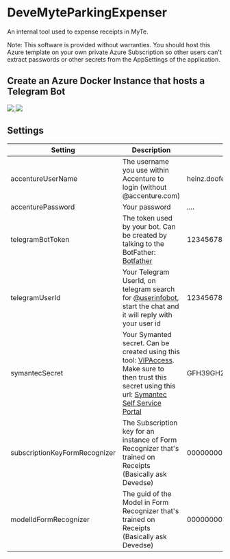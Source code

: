 # DeveMyteParkingExpenser
An internal tool used to expense receipts in MyTe.

Note: This software is provided without warranties. You should host this Azure template on your own private Azure Subscription so other users can't extract passwords or other secrets from the AppSettings of the application.

## Create an Azure Docker Instance that hosts a Telegram Bot

<a href="https://portal.azure.com/#create/Microsoft.Template/uri/https%3A%2F%2Fraw.githubusercontent.com%2Fdevedse%2FDeveMyteParkingExpenser%2Fmaster%2FDeveMyteParkingExpenser.ARM%2FWebSite.json" target="_blank">
    <img src="http://azuredeploy.net/deploybutton.png"/>
</a>
<a href="http://armviz.io/#/?load=https%3A%2F%2Fraw.githubusercontent.com%2Fdevedse%2FDeveMyteParkingExpenser%2Fmaster%2FDeveMyteParkingExpenser.ARM%2FWebSite.json" target="_blank">
    <img src="http://armviz.io/visualizebutton.png"/>
</a>

## Settings

| Setting | Description | Example |
| -- | -- | -- |
| accentureUserName | The username you use within Accenture to login (without @accenture.com) | heinz.doofenshmirtz |
| accenturePassword | Your password | .... |
| telegramBotToken | The token used by your bot. Can be created by talking to the BotFather: [Botfather](https://telegram.me/botfather) | 123456789:AAAAAAAAAAAA_BBBBBBBBBBBBB_cccccc |
| telegramUserId | Your Telegram UserId, on telegram search for [@userinfobot](https://telegram.me/userinfobot), start the chat and it will reply with your user id | 123456789 |
| symantecSecret | Your Symanted secret. Can be created using this tool: [VIPAccess](https://github.com/dlenski/python-vipaccess). Make sure to then trust this secret using this url: [Symantec Self Service Portal](https://federation-sts.accenture.com/vip/ls/symantec/signon) | GFH39GH2L5GH2GI4853HL9ASG5O2HGIR |
| subscriptionKeyFormRecognizer | The Subscription key for an instance of Form Recognizer that's trained on Receipts (Basically ask Devedse) | 0000000000aaaaaaaaaa1111111111bbbb |
| modelIdFormRecognizer | The guid of the Model in Form Recognizer that's trained on Receipts (Basically ask Devedse) | 00000000-1111-2222-3333-444444444444 |
